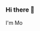 ### Hi there 👋
I'm Mo
<!--
**levitatingmo/levitatingmo** is a ✨ _special_ ✨ repository because its `README.md` (this file) appears on your GitHub profile.

Here are some ideas to get you started:

- 🔭 I’m currently working on Habibi Solutions.
- 🌱 I’m currently learning how to set up a Linux Server...
- 👯 I’m looking to collaborate on Ubuntu...
- 🤔 I’m looking for help with Getting an ssh key...
- 💬 Ask me about Writing and performance marketing...
- 📫 How to reach me: jahama@levitatingmo.com ...
- 😄 Pronouns: ...
- ⚡ Fun fact: I love you...
-->
